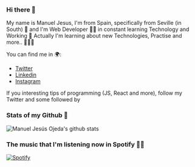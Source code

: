 ### Hi there 👋

My name is Manuel Jesus, I'm from Spain, specifically from Seville (in South) 🧡 and I'm Web Developer 👨‍💻 in constant learning Technology and Working 💪
Actually I'm learning about new Technologies, Practise and more.. 👨‍💻💪

You can find me in 🌍:

- [Twitter](https://twitter.com/mjesusoj)
- [Linkedin](https://linkedin.com/in/mjesusoj)
- [Instagram](https://instagram.com/jesusojeda00)

If you interesting tips of programming (JS, React and more), follow my Twitter and some followed by

<!--
**mjesusoj/mjesusoj** is a ✨ _special_ ✨ repository because its `README.md` (this file) appears on your GitHub profile.

Here are some ideas to get you started:

- 🔭 I’m currently working on ...
- 🌱 I’m currently learning ...
- 👯 I’m looking to collaborate on ...
- 🤔 I’m looking for help with ...
- 💬 Ask me about ...
- 📫 How to reach me: ...
- 😄 Pronouns: ...
- ⚡ Fun fact: ...
-->

### Stats of my Github 🚀
![Manuel Jesús Ojeda's github stats](https://github-readme-stats.vercel.app/api?username=mjesusoj&show_icons=true&theme=dracula&hide_border=true)

### The music that I'm listening now in Spotify 🎵💡
[![Spotify](https://spotify-playing-now-nine.vercel.app/api/spotify)](https://open.spotify.com/user/jesusminecrafter)
